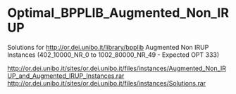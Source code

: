 # Optimal_BPPLIB_Augmented_Non_IRUP
Solutions for http://or.dei.unibo.it/library/bpplib Augmented Non IRUP Instances (402_10000_NR_0 to 1002_80000_NR_49 - Expected OPT 333)

http://or.dei.unibo.it/sites/or.dei.unibo.it/files/instances/Augmented_Non_IRUP_and_Augmented_IRUP_Instances.rar 
http://or.dei.unibo.it/sites/or.dei.unibo.it/files/instances/Solutions.rar
